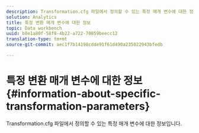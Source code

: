 ```yaml
---
description: Transformation.cfg 파일에서 정의할 수 있는 특정 매개 변수에 대한 정보입니다.
solution: Analytics
title: 특정 변환 매개 변수에 대한 정보
topic: Data workbench
uuid: b8e1a80f-58f8-4b22-a722-70859beecc12
translation-type: tm+mt
source-git-commit: aec1f7b14198cdde91f61d490a235022943bfedb

---
```



# 특정 변환 매개 변수에 대한 정보{#information-about-specific-transformation-parameters}

Transformation.cfg 파일에서 정의할 수 있는 특정 매개 변수에 대한 정보입니다.

